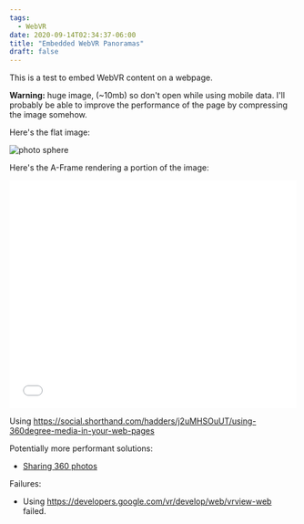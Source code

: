 ```yaml
---
tags:
  - WebVR
date: 2020-09-14T02:34:37-06:00
title: "Embedded WebVR Panoramas"
draft: false
---
```


This is a test to embed WebVR content on a webpage.

**Warning:** huge image, (~10mb) so don't open while using mobile data.
I'll probably be able to improve the performance of the page by
compressing the image somehow.

Here's the flat image:

![photo sphere](/pics/experimental/3d/texas/photo-sphere.jpg)

Here's the A-Frame rendering a portion of the image:

<iframe style="border: 0px solid black;" width="100%" height="400px" src="/pics/experimental/3d/texas/"></iframe>

Using <https://social.shorthand.com/hadders/j2uMHSOuUT/using-360degree-media-in-your-web-pages>

Potentially more performant solutions:

- [Sharing 360 photos](https://photography.tutsplus.com/tutorials/how-to-share-360-panorama-photos-with-webvr-and-a-frame--cms-27648)

Failures:

- Using <https://developers.google.com/vr/develop/web/vrview-web> failed.
